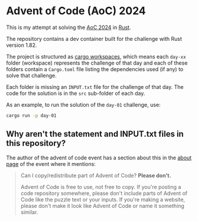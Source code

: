 # Advent of Code (AoC) 2024

This is my attempt at solving the [AoC 2024](https://adventofcode.com/2024) in [Rust](https://www.rust-lang.org/).

The repository contains a dev container built for the challenge with Rust version 1.82.

The project is structured as [cargo workspaces](https://doc.rust-lang.org/book/ch14-03-cargo-workspaces.html),
which means each `day-xx` folder (workspace) represents the challenge of that day and each of these folders
contain a `Cargo.toml` file listing the dependencies used (if any) to solve that challenge.

Each folder is missing an `INPUT.txt` file for the challenge of that day.
The code for the solution is in the `src` sub-folder of each day.

As an example, to run the solution of the `day-01` challenge, use:

```bash
cargo run -p day-01
```

## Why aren't the statement and INPUT.txt files in this repository?

The author of the advent of code event has a section about this in the [about page](https://adventofcode.com/2024/about)
of the event where it mentions:

> Can I copy/redistribute part of Advent of Code? **Please don't.**
>
> Advent of Code is free to use, not free to copy. If you're posting a code repository somewhere,
> please don't include parts of Advent of Code like the puzzle text or your inputs.
> If you're making a website, please don't make it look like Advent of Code or name it something similar.
